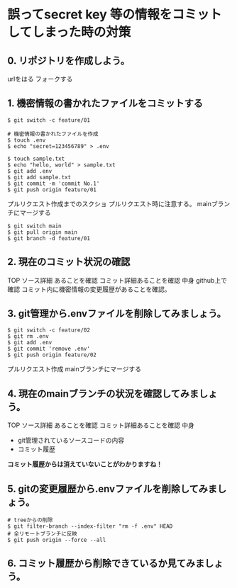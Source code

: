 # 誤ってsecret key 等の情報をコミットしてしまった時の対策

## 0. リポジトリを作成しよう。
urlをはる
フォークする

## 1. 機密情報の書かれたファイルをコミットする
```
$ git switch -c feature/01

# 機密情報の書かれたファイルを作成
$ touch .env
$ echo "secret=123456789" > .env

$ touch sample.txt
$ echo "hello, world" > sample.txt
$ git add .env
$ git add sample.txt
$ git commit -m 'commit No.1'
$ git push origin feature/01
```

プルリクエスト作成までのスクショ
プルリクエスト時に注意する。
mainブランチにマージする

```
$ git switch main
$ git pull origin main
$ git branch -d feature/01
```

## 2. 現在のコミット状況の確認

TOP
ソース詳細 あることを確認
コミット詳細あることを確認
中身
github上で確認
コミット内に機密情報の変更履歴があることを確認。

## 3. git管理から.envファイルを削除してみましょう。
```
$ git switch -c feature/02
$ git rm .env
$ git add .env
$ git commit 'remove .env'
$ git push origin feature/02
```

プルリクエスト作成
mainブランチにマージする

## 4. 現在のmainブランチの状況を確認してみましょう。

TOP
ソース詳細 あることを確認
コミット詳細あることを確認
中身
- git管理されているソースコードの内容
- コミット履歴

**コミット履歴からは消えていないことがわかりますね！**

## 5. gitの変更履歴から.envファイルを削除してみましょう。
```
# treeからの削除
$ git filter-branch --index-filter "rm -f .env" HEAD
# 全リモートブランチに反映
$ git push origin --force --all

```

## 6. コミット履歴から削除できているか見てみましょう。


